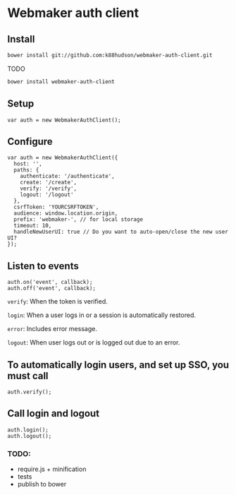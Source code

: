 # Webmaker auth client

## Install

```bash
bower install git://github.com:k88hudson/webmaker-auth-client.git
```
TODO
```bash
bower install webmaker-auth-client
```


## Setup

```
var auth = new WebmakerAuthClient();
```

## Configure

```
var auth = new WebmakerAuthClient({
  host: '',
  paths: {
    authenticate: '/authenticate',
    create: '/create',
    verify: '/verify',
    logout: '/logout'
  },
  csrfToken: 'YOURCSRFTOKEN',
  audience: window.location.origin,
  prefix: 'webmaker-', // for local storage
  timeout: 10,
  handleNewUserUI: true // Do you want to auto-open/close the new user UI?
});
```

## Listen to events

```
auth.on('event', callback);
auth.off('event', callback);
```

`verify`: When the token is verified.

`login`: When a user logs in or a session is automatically restored.

`error`: Includes error message.

`logout`: When user logs out or is logged out due to an error.

## To automatically login users, and set up SSO, you must call
```
auth.verify();
```

## Call login and logout

```
auth.login();
auth.logout();
```

### TODO:

* require.js + minification
* tests
* publish to bower
